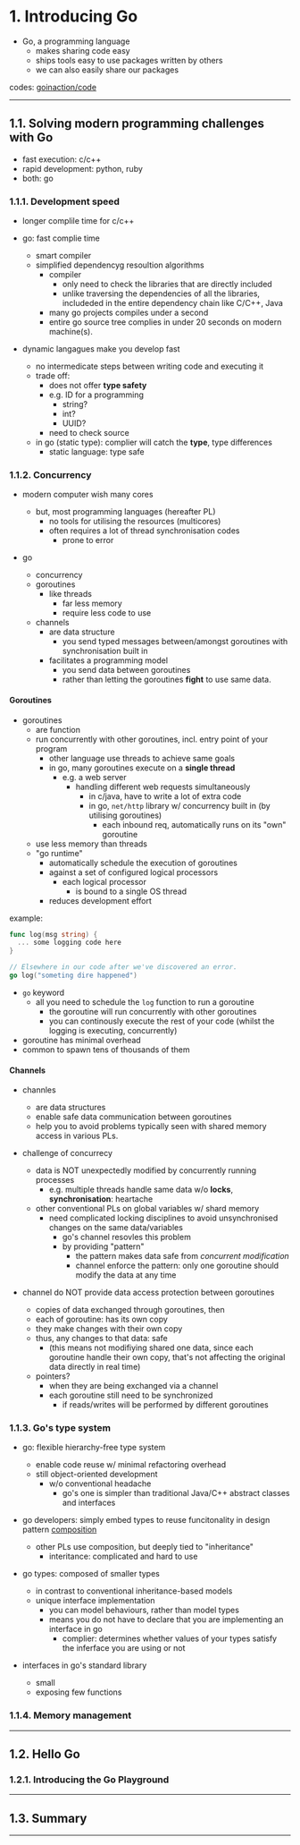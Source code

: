 # 1. Introducing Go

- Go, a programming language
  - makes sharing code easy
  - ships tools easy to use packages written by others
  - we can also easily share our packages

codes: [goinaction/code](https://www.github.com/goinaction/code)

---

## 1.1. Solving modern programming challenges with Go

- fast execution: c/c++
- rapid development: python, ruby
- both: go

### 1.1.1. Development speed

- longer complile time for c/c++

- go: fast complie time
  - smart compiler
  - simplified dependencyg resoultion algorithms
    - compiler
      - only need to check the libraries that are directly included
      - unlike traversing the dependencies of all the libraries, includeded in the entire dependency chain like C/C++, Java
    - many go projects compiles under a second
    - entire go source tree complies in under 20 seconds on modern machine(s).

- dynamic langagues make you develop fast
  - no intermedicate steps between writing code and executing it
  - trade off:
    - does not offer **type safety**
    - e.g. ID for a programming
      - string?
      - int?
      - UUID?
    - need to check source
  - in go (static type): complier will catch the **type**, type differences
    - static language: type safe

### 1.1.2. Concurrency

- modern computer wish many cores
  - but, most programming languages (hereafter PL)
    - no tools for utilising the resources (multicores)
    - often requires a lot of thread synchronisation codes
      - prone to error

- go
  - concurrency
  - goroutines
    - like threads
      - far less memory
      - require less code to use
  - channels
    - are data structure
      - you send typed messages between/amongst goroutines with synchronisation built in
    - facilitates a programming model
      - you send data between goroutines
      - rather than letting the goroutines **fight** to use same data.

#### Goroutines

- goroutines
  - are function
  - run concurrently with other goroutines, incl. entry point of your program
    - other language use threads to achieve same goals
    - in go, many goroutines execute on a **single thread**
      - e.g. a web server
        - handling different web requests simultaneously
          - in c/java, have to write a lot of extra code
          - in go, `net/http` library w/ concurrency built in (by utilising goroutines)
            - each inbound req, automatically runs on its "own" goroutine
  - use less memory than threads
  - "go runtime"
    - automatically schedule the execution of goroutines
    - against a set of configured logical processors
      - each logical processor
        - is bound to a single OS thread
    - reduces development effort

example:

```go
func log(msg string) {
  ... some logging code here
}

// Elsewhere in our code after we've discovered an error.
go log("someting dire happened")
```

- `go` keyword
  - all you need to schedule the `log` function to run a goroutine
    - the goroutine will run concurrently with other goroutines
    - you can continously execute the rest of your code (whilst the logging is executing, concurrently)
- goroutine has minimal overhead
- common to spawn tens of thousands of them

#### Channels

- channles
  - are data structures
  - enable safe data communication between goroutines
  - help you to avoid problems typically seen with shared memory access in various PLs.

- challenge of concurrecy
  - data is NOT unexpectedly modified by concurrently running processes
    - e.g. multiple threads handle same data w/o **locks**, **synchronisation**: heartache
  - other conventional PLs on global variables w/ shard memory
    - need complicated locking disciplines to avoid unsynchronised changes on the same data/variables
      - go's channel resovles this problem
      - by providing "pattern"
        - the pattern makes data safe from _concurrent modification_
        - channel enforce the pattern: only one goroutine should modify the data at any time

- channel do NOT provide data access protection between goroutines
  - copies of data exchanged through goroutines, then
  - each of goroutine: has its own copy
  - they make changes with their own copy
  - thus, any changes to that data: safe 
    - (this means not modifiying shared one data, since each goroutine handle their own copy, that's not affecting the original data directly in real time)
  - pointers?
    - when they are being exchanged via a channel
    - each goroutine still need to be synchronized
      - if reads/writes will be performed by different goroutines

### 1.1.3. Go's type system

- go: flexible hierarchy-free type system
  - enable code reuse w/ minimal refactoring overhead
  - still object-oriented development
    - w/o conventional headache
      - go's one is simpler than traditional Java/C++ abstract classes and interfaces

- go developers: simply embed types to reuse funcitonality in design pattern [composition](https://en.wikipedia.org/wiki/Composite_pattern)
  - other PLs use composition, but deeply tied to "inheritance"
    - interitance: complicated and hard to use
  
- go types: composed of smaller types
  - in contrast to conventional inheritance-based models
  - unique interface implementation
    - you can model behaviours, rather than model types
    - means you do not have to declare that you are implementing an interface in go
      - complier: determines whether values of your types satisfy the inferface you are using or not

- interfaces in go's standard library
  - small
  - exposing few functions

### 1.1.4. Memory management

---

## 1.2. Hello Go

### 1.2.1. Introducing the Go Playground

---

## 1.3. Summary

---


